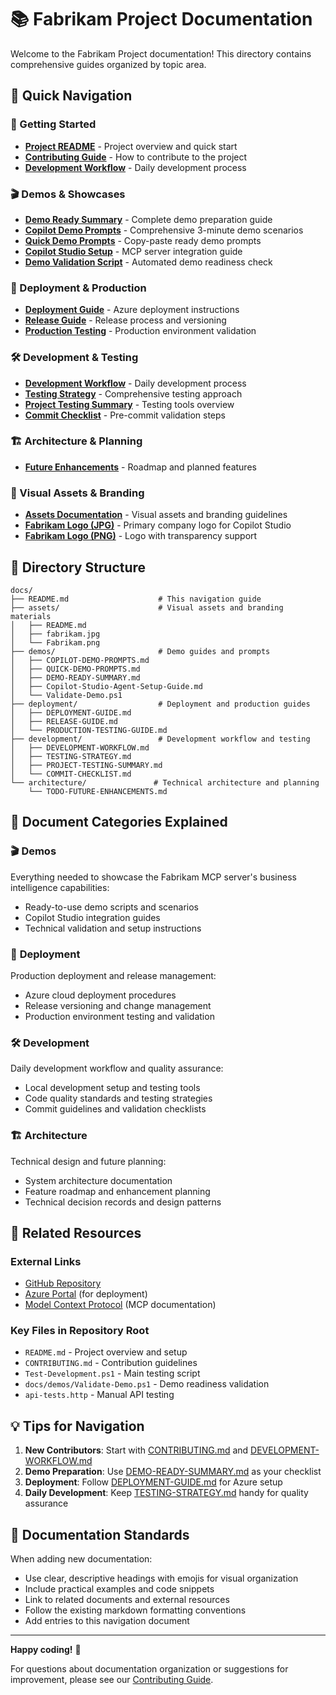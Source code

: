 # 📚 Fabrikam Project Documentation

Welcome to the Fabrikam Project documentation! This directory contains comprehensive guides organized by topic area.

## 📖 Quick Navigation

### 🚀 Getting Started
- [**Project README**](../README.md) - Project overview and quick start
- [**Contributing Guide**](../CONTRIBUTING.md) - How to contribute to the project
- [**Development Workflow**](development/DEVELOPMENT-WORKFLOW.md) - Daily development process

### 🎬 Demos & Showcases
- [**Demo Ready Summary**](demos/DEMO-READY-SUMMARY.md) - Complete demo preparation guide
- [**Copilot Demo Prompts**](demos/COPILOT-DEMO-PROMPTS.md) - Comprehensive 3-minute demo scenarios
- [**Quick Demo Prompts**](demos/QUICK-DEMO-PROMPTS.md) - Copy-paste ready demo prompts
- [**Copilot Studio Setup**](demos/Copilot-Studio-Agent-Setup-Guide.md) - MCP server integration guide
- [**Demo Validation Script**](demos/Validate-Demo.ps1) - Automated demo readiness check

### 🚀 Deployment & Production
- [**Deployment Guide**](deployment/DEPLOYMENT-GUIDE.md) - Azure deployment instructions
- [**Release Guide**](deployment/RELEASE-GUIDE.md) - Release process and versioning
- [**Production Testing**](deployment/PRODUCTION-TESTING-GUIDE.md) - Production environment validation

### 🛠️ Development & Testing
- [**Development Workflow**](development/DEVELOPMENT-WORKFLOW.md) - Daily development process
- [**Testing Strategy**](development/TESTING-STRATEGY.md) - Comprehensive testing approach
- [**Project Testing Summary**](development/PROJECT-TESTING-SUMMARY.md) - Testing tools overview
- [**Commit Checklist**](development/COMMIT-CHECKLIST.md) - Pre-commit validation steps

### 🏗️ Architecture & Planning
- [**Future Enhancements**](architecture/TODO-FUTURE-ENHANCEMENTS.md) - Roadmap and planned features

### 🎨 Visual Assets & Branding
- [**Assets Documentation**](assets/README.md) - Visual assets and branding guidelines
- [**Fabrikam Logo (JPG)**](assets/fabrikam.jpg) - Primary company logo for Copilot Studio
- [**Fabrikam Logo (PNG)**](assets/Fabrikam.png) - Logo with transparency support

## 📁 Directory Structure

```
docs/
├── README.md                    # This navigation guide
├── assets/                      # Visual assets and branding materials
│   ├── README.md
│   ├── fabrikam.jpg
│   └── Fabrikam.png
├── demos/                       # Demo guides and prompts
│   ├── COPILOT-DEMO-PROMPTS.md
│   ├── QUICK-DEMO-PROMPTS.md
│   ├── DEMO-READY-SUMMARY.md
│   ├── Copilot-Studio-Agent-Setup-Guide.md
│   └── Validate-Demo.ps1
├── deployment/                  # Deployment and production guides
│   ├── DEPLOYMENT-GUIDE.md
│   ├── RELEASE-GUIDE.md
│   └── PRODUCTION-TESTING-GUIDE.md
├── development/                 # Development workflow and testing
│   ├── DEVELOPMENT-WORKFLOW.md
│   ├── TESTING-STRATEGY.md
│   ├── PROJECT-TESTING-SUMMARY.md
│   └── COMMIT-CHECKLIST.md
└── architecture/               # Technical architecture and planning
    └── TODO-FUTURE-ENHANCEMENTS.md
```

## 🎯 Document Categories Explained

### 🎬 **Demos**
Everything needed to showcase the Fabrikam MCP server's business intelligence capabilities:
- Ready-to-use demo scripts and scenarios
- Copilot Studio integration guides
- Technical validation and setup instructions

### 🚀 **Deployment** 
Production deployment and release management:
- Azure cloud deployment procedures
- Release versioning and change management
- Production environment testing and validation

### 🛠️ **Development**
Daily development workflow and quality assurance:
- Local development setup and testing tools
- Code quality standards and testing strategies
- Commit guidelines and validation checklists

### 🏗️ **Architecture**
Technical design and future planning:
- System architecture documentation
- Feature roadmap and enhancement planning
- Technical decision records and design patterns

## 🔗 Related Resources

### External Links
- [GitHub Repository](https://github.com/davebirr/Fabrikam-Project)
- [Azure Portal](https://portal.azure.com) (for deployment)
- [Model Context Protocol](https://modelcontextprotocol.io/) (MCP documentation)

### Key Files in Repository Root
- `README.md` - Project overview and setup
- `CONTRIBUTING.md` - Contribution guidelines
- `Test-Development.ps1` - Main testing script
- `docs/demos/Validate-Demo.ps1` - Demo readiness validation
- `api-tests.http` - Manual API testing

## 💡 Tips for Navigation

1. **New Contributors**: Start with [CONTRIBUTING.md](../CONTRIBUTING.md) and [DEVELOPMENT-WORKFLOW.md](development/DEVELOPMENT-WORKFLOW.md)
2. **Demo Preparation**: Use [DEMO-READY-SUMMARY.md](demos/DEMO-READY-SUMMARY.md) as your checklist
3. **Deployment**: Follow [DEPLOYMENT-GUIDE.md](deployment/DEPLOYMENT-GUIDE.md) for Azure setup
4. **Daily Development**: Keep [TESTING-STRATEGY.md](development/TESTING-STRATEGY.md) handy for quality assurance

## 📝 Documentation Standards

When adding new documentation:
- Use clear, descriptive headings with emojis for visual organization
- Include practical examples and code snippets
- Link to related documents and external resources
- Follow the existing markdown formatting conventions
- Add entries to this navigation document

---

**Happy coding!** 🚀 

For questions about documentation organization or suggestions for improvement, please see our [Contributing Guide](../CONTRIBUTING.md).
